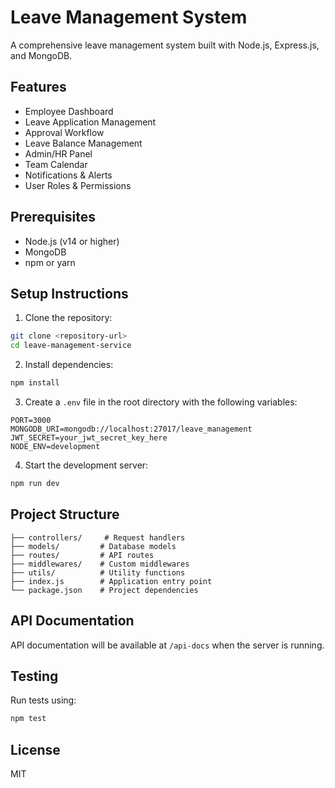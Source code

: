 # Leave Management System

A comprehensive leave management system built with Node.js, Express.js, and MongoDB.

## Features

- Employee Dashboard
- Leave Application Management
- Approval Workflow
- Leave Balance Management
- Admin/HR Panel
- Team Calendar
- Notifications & Alerts
- User Roles & Permissions

## Prerequisites

- Node.js (v14 or higher)
- MongoDB
- npm or yarn

## Setup Instructions

1. Clone the repository:
```bash
git clone <repository-url>
cd leave-management-service
```

2. Install dependencies:
```bash
npm install
```

3. Create a `.env` file in the root directory with the following variables:
```
PORT=3000
MONGODB_URI=mongodb://localhost:27017/leave_management
JWT_SECRET=your_jwt_secret_key_here
NODE_ENV=development
```

4. Start the development server:
```bash
npm run dev
```

## Project Structure

```
├── controllers/     # Request handlers
├── models/         # Database models
├── routes/         # API routes
├── middlewares/    # Custom middlewares
├── utils/          # Utility functions
├── index.js        # Application entry point
└── package.json    # Project dependencies
```

## API Documentation

API documentation will be available at `/api-docs` when the server is running.

## Testing

Run tests using:
```bash
npm test
```

## License

MIT 